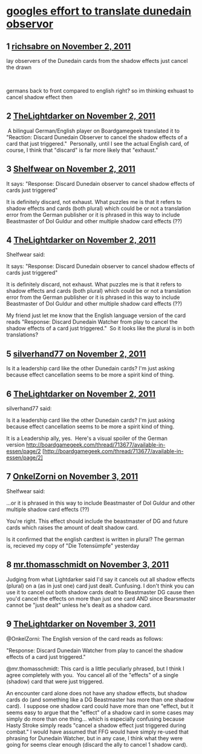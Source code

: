 # [googles effort to translate dunedain observor](https://community.fantasyflightgames.com/topic/55708-googles-effort-to-translate-dunedain-observor/)

## 1 [richsabre on November 2, 2011](https://community.fantasyflightgames.com/topic/55708-googles-effort-to-translate-dunedain-observor/?do=findComment&comment=550895)

lay observers of the Dunedain cards from the shadow effects just cancel the drawn

 

germans back to front compared to english right? so im thinking exhuast to cancel shadow effect then

## 2 [TheLightdarker on November 2, 2011](https://community.fantasyflightgames.com/topic/55708-googles-effort-to-translate-dunedain-observor/?do=findComment&comment=550898)

 A bilingual German/English player on Boardgamegeek translated it to "Reaction: Discard Dunedain Observer to cancel the shadow effects of a card that just triggered."  Personally, until I see the actual English card, of course, I think that "discard" is far more likely that "exhaust."

## 3 [Shelfwear on November 2, 2011](https://community.fantasyflightgames.com/topic/55708-googles-effort-to-translate-dunedain-observor/?do=findComment&comment=550903)

It says: "Response: Discard Dunedain observer to cancel shadow effects of cards just triggered"

It is definitely discard, not exhaust. What puzzles me is that it refers to shadow effects and cards (both plural) which could be or not a translation error from the German publisher or it is phrased in this way to include Beastmaster of Dol Guldur and other multiple shadow card effects (??)

## 4 [TheLightdarker on November 2, 2011](https://community.fantasyflightgames.com/topic/55708-googles-effort-to-translate-dunedain-observor/?do=findComment&comment=550910)

Shelfwear said:

It says: "Response: Discard Dunedain observer to cancel shadow effects of cards just triggered"

It is definitely discard, not exhaust. What puzzles me is that it refers to shadow effects and cards (both plural) which could be or not a translation error from the German publisher or it is phrased in this way to include Beastmaster of Dol Guldur and other multiple shadow card effects (??)



My friend just let me know that the English language version of the card reads "Response: Discard Dunedain Watcher from play to cancel the shadow effects of a card just triggered."  So it looks like the plural is in both translations?

## 5 [silverhand77 on November 2, 2011](https://community.fantasyflightgames.com/topic/55708-googles-effort-to-translate-dunedain-observor/?do=findComment&comment=550928)

Is it a leadership card like the other Dunedain cards? I'm just asking because effect cancellation seems to be more a spirit kind of thing.

## 6 [TheLightdarker on November 2, 2011](https://community.fantasyflightgames.com/topic/55708-googles-effort-to-translate-dunedain-observor/?do=findComment&comment=550964)

silverhand77 said:

Is it a leadership card like the other Dunedain cards? I'm just asking because effect cancellation seems to be more a spirit kind of thing.



It is a Leadership ally, yes.  Here's a visual spoiler of the German version http://boardgamegeek.com/thread/713677/available-in-essen/page/2 [http://boardgamegeek.com/thread/713677/available-in-essen/page/2]

## 7 [OnkelZorni on November 3, 2011](https://community.fantasyflightgames.com/topic/55708-googles-effort-to-translate-dunedain-observor/?do=findComment&comment=551051)

Shelfwear said:

...or it is phrased in this way to include Beastmaster of Dol Guldur and other multiple shadow card effects (??)



You're right. This effect should include the beastmaster of DG and future cards which raises the amount of dealt shadow card.

Is it confirmed that the english cardtext is written in plural? The german is, recieved my copy of "Die Totensümpfe" yesterday

## 8 [mr.thomasschmidt on November 3, 2011](https://community.fantasyflightgames.com/topic/55708-googles-effort-to-translate-dunedain-observor/?do=findComment&comment=551295)

Judging from what Lightdarker said I'd say it cancels out all shadow effects (plural) on a (as in just one) card just dealt. Cunfusing. I don't think you can use it to cancel out both shadow cards dealt to Beastmaster DG cause then you'd cancel the effects on more than just one card AND since Bearsmaster cannot be "just dealt" unless he's dealt as a shadow card.

## 9 [TheLightdarker on November 3, 2011](https://community.fantasyflightgames.com/topic/55708-googles-effort-to-translate-dunedain-observor/?do=findComment&comment=551424)

@OnkelZorni: The English version of the card reads as follows:

"Response: Discard Dunedain Watcher from play to cancel the shadow effects of a card just triggered."

@mr.thomasschmidt: This card is a little peculiarly phrased, but I think I agree completely with you.  You cancel all of the "effects" of a single (shadow) card that were just triggered.

An encounter card alone does not have any shadow effects, but shadow cards do (and something like a DG Beastmaster has more than one shadow card).  I suppose one shadow card could have more than one "effect, but it seems easy to argue that the "effect" of a shadow card in some cases may simply do more than one thing... which is especially confusing because Hasty Stroke simply reads "cancel a shadow effect just triggered during combat." I would have assumed that FFG would have simply re-used that phrasing for Dunedain Watcher, but in any case, I think what they were going for seems clear enough (discard the ally to cancel 1 shadow card).

